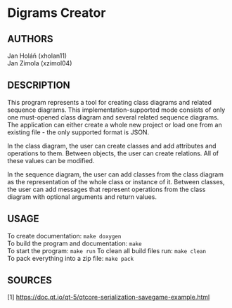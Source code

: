 # Digrams Creator

## AUTHORS
Jan Holáň (xholan11) \
Jan Zimola (xzimol04)

## DESCRIPTION
This program represents a tool for creating class diagrams and related sequence diagrams.
This implementation-supported mode consists of only one must-opened class diagram and several related sequence diagrams.
The application can either create a whole new project or load one from an existing file - the only supported format is JSON.

In the class diagram, the user can create classes and add attributes and operations to them. Between objects, the user can create relations. All of these values can be modified.

In the sequence diagram, the user can add classes from the class diagram as the representation of the whole class or instance of it. Between classes, the user can add messages that represent operations from the class diagram with optional arguments and return values.
## USAGE

To create documentation:
`make doxygen` \
To build the program and documentation: `make` \
To start the program: `make run`
To clean all build files run: `make clean`\
To pack everything into a zip file: `make pack`


## SOURCES
[1] https://doc.qt.io/qt-5/qtcore-serialization-savegame-example.html
